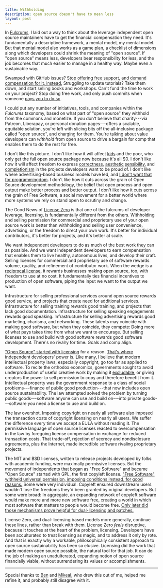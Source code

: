 ```yaml
---
title: Withholding
description: open source doesn't have to mean less
layout: post
---
```


In [Fulcrums](https://blog.licensezero.com/2018/03/04/fulcrums.html), I laid out a way to think about the leverage independent open source maintainers have to get the financial compensation they need.  It's fundamentally a descriptive framework, a mental model, my mental model.  But that mental model also works as a game plan, a checklist of dimensions along which developers could shrink the meaning of "open source".  If "open source" means less, developers bear responsibility for less, and the job becomes that much easier to manage in a healthy way.  Maybe even a sustainable way.

Swamped with GitHub issues?  [Stop offering free support, and demand compensation for it, instead.](https://hueniverse.com/a-new-social-contract-for-open-source-86d1fcf3e353)  Struggling to update tutorials?  Take them down, and start selling books and workshops.  Can't fund the time to work on your project?  Stop doing free work, and only push commits when someone [pays you to do so](https://github.com/switchmode/switchmode).

I could put any number of initiatives, tools, and companies within the _Fulcrums_ taxonomy, based on what part of "open source" they withhold from the commons and monetize.  If you don't believe that charity---via Patreon, Liberapay, or personal donation pages---offers a scalable, equitable solution, you're left with slicing bits off the all-inclusive package called "open source", and charging for them.  You're talking about value developers can _withhold_ from open source to drive a bargain for comp that enables them to do the rest for free.

I don't like this picture.  I don't like how it will affect [kids](https://blog.licensezero.com/2017/09/12/manifesto.html#people) and the poor, who only get the full open source package now because it's all $0.  I don't like how it will affect freedom to express [correctness](https://github.com/mikeal/r2), [aesthetic](http://browserify.org/) [sensibility](http://backbonejs.org/docs/backbone.html), and [completionism](https://github.com/chalk/chalk/commit/12d1276b36cc026ecea1bdfe1771198b242f7b1d) in the projects developers want to be proud of.  I don't like where advertising-based business models have led, and [I don't want that for programmingdom](https://github.com/atom-minimap/minimap/issues/588).  I don't like how it cuts across the grain of Open Source development methodology, the belief that open process and open output make better process and better output.  I don't like how it cuts across the grain of Free Software, a social movement for a better world where more systems we rely on stand open to scrutiny and change.

The Good News of [License Zero](https://licensezero.com) is that one of the fulcrums of developer leverage, licensing, is fundamentally different from the others.  Withholding and selling permission for commercial and proprietary use of your open source work is better than withholding and selling user convenience, advertising, or the freedom to direct your own work.  It's better for individual contributors, it's better for projects, and it's better at scale.

We want independent developers to do as much of the best work they can as possible.  And we want independent developers to earn compensation that enables them to live healthy, autonomous lives, and develop their craft.  Selling licenses for commercial and proprietary use of software rewards volume, quality, and refinement of contributor work.  When the wedge is a [reciprocal license](https://licensezero.com/licenses/reciprocal), it rewards businesses making open source, too, with freedom to use at no cost.  It fundamentally ties financial incentives to production of open software, piping the input we want to the output we want.

Infrastructure for selling professional services around open source rewards good service, and projects that create need for additional services.  Infrastructure for selling training rewards good training, and projects that lack good documentation.  Infrastructure for selling speaking engagements rewards good speaking.  Infrastructure for selling advertising rewards good marketing, charisma, and networking.  These talents may coincide with making good software, but when they coincide, they compete:  Doing more of what pays takes time from what we want to encourage.  But selling licenses to use and build with good software rewards good software development.  There's no rivalry for time.  Goals and comp align.

["Open Source" started with licensing](https://opensource.org/osd) for a reason.    [That's where independent developers' power is.](https://writing.kemitchell.com/2017/08/31/Null-Value.html)  Like many, I believe that modern intellectual property laws, especially copyright, go too far as applied to software.  To recite the orthodox economics, governments sought to avoid underproduction of useful creative work by making it [excludable](https://en.wikipedia.org/wiki/Excludability), or giving creators the power to sell permission to copy and therefore benefit from it.  Intellectual property was the government response to a class of social problems---finance of public good production---that now includes open source sustainability.  The law attempted solved the problem by turning public goods---software anyone can use and build on---into private goods---software you need a license to use and build on.

The law overshot.  Imposing copyright on nearly all software also imposed the transaction costs of copyright licensing on nearly all users.  We suffer the difference every time we accept a EULA without reading it.  The permissive language of open source licenses reacted to overcompensation in the law by foregoing license compensation in exchange for reduced transaction costs.  That trade-off, rejection of secrecy and nondisclosure agreements, plus the Internet, made incredible software rivaling proprietary projects.

The MIT and BSD licenses, written to release projects developed by folks with academic funding, were maximally permissive licenses.  But the movement of independents that began as "Free Software" and became "Open Source" started with GPL, the first copyleft license.  ["Free Software" withheld universal permission, imposing conditions instead, for good reasons.](https://www.gnu.org/philosophy/free-software-even-more-important.html)  Some were very individual:  Copyleft ensured downstream users wouldn't lose the freedoms they'd been granted by original developers.  But some were broad:  In aggregate, an expanding network of copyleft software would make more and more new software free, creating a world in which most software that matters to people would become free.  [Only later did those mechanisms prove helpful for dual-licensing and patches.](https://blog.licensezero.com/2018/01/25/imaginary-licenses.html)

License Zero, and dual-licensing based models more generally, continue these lines, rather than break with them.  License Zero _feels_ disruptive, because it touches at the heart of the problem, licensing.  Developers have been acculturated to treat licensing as magic, and to address it only by rote.  And that is exactly why a workable, philosophically consistent approach to open source sustainability has been so elusive.  Licensing did the work that made modern open source possible, the natural tool for that job.  It can do the job of making an unadulterated, expanding notion of open source financially viable, without surrendering its values or accomplishments.

---

Special thanks to [Ben](https://twitter.com/benjamincoe) and [Mikeal](https://twitter.com/mikeal), who drew this out of me, helped me refine it, and probably still disagree with it.

